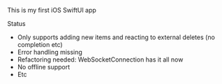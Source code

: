 This is my first iOS SwiftUI app

Status

- Only supports adding new items and reacting to external deletes (no completion etc)
- Error handling missing
- Refactoring needed: WebSocketConnection has it all now
- No offline support
- Etc
